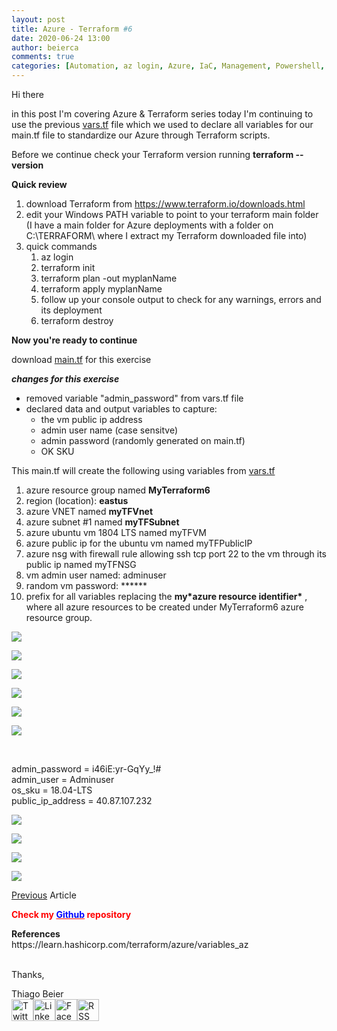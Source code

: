 ```yaml
---
layout: post
title: Azure - Terraform #6
date: 2020-06-24 13:00
author: beierca
comments: true
categories: [Automation, az login, Azure, IaC, Management, Powershell, Terraform, ubuntu, vm]
---
```

<p>Hi there</p><p>in this post I'm covering Azure &amp; Terraform series today I'm continuing to use the previous <a href="https://thiagobeierblog.blob.core.windows.net/posts/azure/terraform/5/vars.tf.txt" target="_blank" rel="noopener">vars.tf</a> file which we used to declare all variables for our main.tf file to standardize our Azure through Terraform scripts.</p><p>Before we continue check your Terraform version running <strong>terraform --version </strong></p><p><strong>Quick review</strong></p><ol><li>download Terraform from <a href="https://www.terraform.io/downloads.html" target="_blank" rel="noopener">https://www.terraform.io/downloads.html</a></li><li>edit your Windows PATH variable to point to your terraform main folder (I have a main folder for Azure deployments with a folder on C:\TERRAFORM\ where I extract my Terraform downloaded file into)</li><li>quick commands<ol><li>az login</li><li>terraform init</li><li>terraform plan -out myplanName</li><li>terraform apply myplanName</li><li>follow up your console output to check for any warnings, errors and its deployment</li><li>terraform destroy</li></ol></li></ol><p><strong>Now you're ready to continue</strong></p><p>download <a href="https://thiagobeierblog.blob.core.windows.net/posts/azure/terraform/6/main.tf" target="_blank" rel="noopener">main.tf</a> for this exercise</p><p><em><strong>changes for this exercise</strong></em></p><ul><li>removed variable "admin_password" from vars.tf file</li><li>declared data and output variables to capture:<ul><li>the vm public ip address</li><li>admin user name (case sensitve)</li><li>admin password (randomly generated on main.tf)</li><li>OK SKU</li></ul></li></ul><p>This main.tf will create the following using variables from <a href="https://thiagobeierblog.blob.core.windows.net/posts/azure/terraform/6/vars.tf" target="_blank" rel="noopener">vars.tf</a></p><ol><li>azure resource group named <strong>MyTerraform6</strong></li><li>region (location): <strong>eastus</strong></li><li>azure VNET named <strong>myTFVnet</strong></li><li>azure subnet #1 named <strong>myTFSubnet</strong></li><li>azure ubuntu vm 1804 LTS named myTFVM</li><li>azure public ip for the ubuntu vm named myTFPublicIP</li><li>azure nsg with firewall rule allowing ssh tcp port 22 to the vm through its public ip named myTFNSG</li><li>vm admin user named: adminuser</li><li>random vm password: ******</li><li>prefix for all variables replacing the <strong>my*azure resource identifier*</strong> , where all azure resources to be created under MyTerraform6 azure resource group.</li></ol><p><img style="max-width:100%;" src="https://thiagobeierblog.blob.core.windows.net/posts/azure/terraform/6/Screenshot_39.png" /></p><p><img style="max-width:100%;" src="https://thiagobeierblog.blob.core.windows.net/posts/azure/terraform/6/Screenshot_40.png" /></p><p><img style="max-width:100%;" src="https://thiagobeierblog.blob.core.windows.net/posts/azure/terraform/6/Screenshot_41.png" /></p><p><img style="max-width:100%;" src="https://thiagobeierblog.blob.core.windows.net/posts/azure/terraform/6/Screenshot_54.png" /></p><p><img style="max-width:100%;" src="https://thiagobeierblog.blob.core.windows.net/posts/azure/terraform/6/Screenshot_55.png" /></p><p><img style="max-width:100%;" src="https://thiagobeierblog.blob.core.windows.net/posts/azure/terraform/6/Screenshot_56.png" /></p><p>&nbsp;</p><p>admin_password = i46iE:yr-GqYy_!#<br />admin_user = Adminuser<br />os_sku = 18.04-LTS<br />public_ip_address = 40.87.107.232</p><p><img style="max-width:100%;" src="https://thiagobeierblog.blob.core.windows.net/posts/azure/terraform/6/Screenshot_57.png" /></p><p><img style="max-width:100%;" src="https://thiagobeierblog.blob.core.windows.net/posts/azure/terraform/6/Screenshot_58.png" /></p><p><img style="max-width:100%;" src="https://thiagobeierblog.blob.core.windows.net/posts/azure/terraform/6/Screenshot_59.png" /></p><p><img style="max-width:100%;" src="https://thiagobeierblog.blob.core.windows.net/posts/azure/terraform/6/Screenshot_60.png" /></p><p><a href="https://thiagobeier.wordpress.com/2020/06/11/azure-terraform-5/" target="_blank" rel="noopener">Previous</a> Article</p><p><strong><span style="color:#ff0000;">Check my <a style="color:#ff0000;" href="https://github.com/thiagobeier/scripts/blob/master/README.md"><span style="color:#0000ff;">Github</span></a> repository</span></strong></p><p><strong>References</strong><br />https://learn.hashicorp.com/terraform/azure/variables_az<br /><br /></p><p><!-- /wp:paragraph -->

<!-- wp:paragraph --></p><p>Thanks,</p><p><!-- /wp:paragraph -->

<!-- wp:paragraph --></p><p>Thiago Beier<br /><a href="https://twitter.com/thiagobeier"><img title="Twitter" src="https://socialmediawidgets.files.wordpress.com/2014/03/twitter1.png" alt="Twitter" width="35" height="35" /></a><a href="https://www.linkedin.com/in/tbeier/"><img title="LinkedIn" src="https://socialmediawidgets.files.wordpress.com/2014/03/linkedin1.png" alt="LinkedIn" width="35" height="35" /></a><a href="https://www.facebook.com/TheBeier/"><img title="Facebook" src="https://socialmediawidgets.files.wordpress.com/2014/03/facebook1.png" alt="Facebook" width="35" height="35" /></a><a href="https://thiagobeier.wordpress.com/feed/"><img title="RSS" src="https://socialmediawidgets.files.wordpress.com/2014/03/rss1.png" alt="RSS" width="35" height="35" /></a></p><p><!-- /wp:paragraph --></p>
